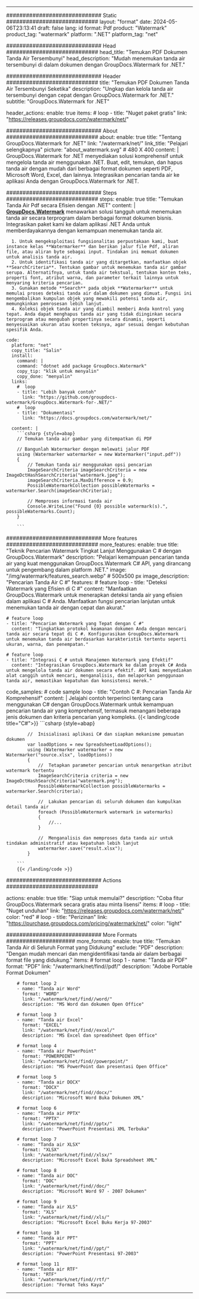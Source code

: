 
---
############################# Static ############################
layout: "format"
date:  2024-05-06T23:13:41
draft: false
lang: id
format: Pdf
product: "Watermark"
product_tag: "watermark"
platform: ".NET"
platform_tag: "net"

############################# Head ############################
head_title: "Temukan PDF Dokumen Tanda Air Tersembunyi"
head_description: "Mudah menemukan tanda air tersembunyi di dalam dokumen dengan GroupDocs.Watermark for .NET."

############################# Header ############################
title: "Temukan PDF Dokumen Tanda Air Tersembunyi Seketika" 
description: "Ungkap dan kelola tanda air tersembunyi dengan cepat dengan GroupDocs.Watermark for .NET."
subtitle: "GroupDocs.Watermark for .NET" 

header_actions:
  enable: true
  items:
    #  loop
    - title: "Nuget paket gratis"
      link: "https://releases.groupdocs.com/watermark/net/"
      
############################# About ############################
about:
    enable: true
    title: "Tentang GroupDocs.Watermark for .NET"
    link: "/watermark/net/"
    link_title: "Pelajari selengkapnya"
    picture: "about_watermark.svg" # 480 X 400
    content: |
       GroupDocs.Watermark for .NET menyediakan solusi komprehensif untuk mengelola tanda air menggunakan .NET. Buat, edit, temukan, dan hapus tanda air dengan mudah dari berbagai format dokumen seperti PDF, Microsoft Word, Excel, dan lainnya. Integrasikan pencarian tanda air ke aplikasi Anda dengan GroupDocs.Watermark for .NET.

############################# Steps ############################
steps:
    enable: true
    title: "Temukan Tanda Air Pdf secara Efisien dengan .NET"
    content: |
      **[GroupDocs.Watermark](https://products.groupdocs.com/watermark/net/)** menawarkan solusi tangguh untuk menemukan tanda air secara terprogram dalam berbagai format dokumen bisnis. Integrasikan paket kami ke dalam aplikasi .NET Anda untuk memberdayakannya dengan kemampuan menemukan tanda air.
      
      1. Untuk mengeksploitasi fungsionalitas perpustakaan kami, buat instance kelas **Watermarker** dan berikan jalur file Pdf, aliran file, atau aliran byte sebagai input. Tindakan ini memuat dokumen untuk analisis tanda air.
      2. Untuk identifikasi tanda air yang ditargetkan, manfaatkan objek **SearchCriteria**. Tentukan gambar untuk menemukan tanda air gambar serupa. Alternatifnya, untuk tanda air tekstual, tentukan konten teks, properti font, atribut warna, dan parameter terkait lainnya untuk menyaring kriteria pencarian.
      3. Gunakan metode **Search** pada objek **Watermarker** untuk memulai proses deteksi tanda air dalam dokumen yang dimuat. Fungsi ini mengembalikan kumpulan objek yang mewakili potensi tanda air, memungkinkan pemrosesan lebih lanjut.
      4. Koleksi objek tanda air yang diambil memberi Anda kontrol yang tepat. Anda dapat menghapus tanda air yang tidak diinginkan secara terprogram atau mengubah propertinya secara dinamis, seperti menyesuaikan ukuran atau konten teksnya, agar sesuai dengan kebutuhan spesifik Anda.
   
    code:
      platform: "net"
      copy_title: "Salin"
      install:
        command: |
        command: "dotnet add package GroupDocs.Watermark"
        copy_tip: "klik untuk menyalin"
        copy_done: "menyalin"
      links:
        #  loop
        - title: "Lebih banyak contoh"
          link: "https://github.com/groupdocs-watermark/GroupDocs.Watermark-for-.NET/"
        #  loop
        - title: "Dokumentasi"
          link: "https://docs.groupdocs.com/watermark/net/"
          
      content: |
        ```csharp {style=abap}
        // Temukan tanda air gambar yang ditempatkan di PDF

        // Bangunlah Watermarker dengan melewati jalur PDF
        using (Watermarker watermarker = new Watermarker("input.pdf"))
        {
            // Temukan tanda air menggunakan opsi pencarian
            ImageSearchCriteria imageSearchCriteria = new ImageDctHashSearchCriteria("watermark.jpeg");
            imageSearchCriteria.MaxDifference = 0.9;
            PossibleWatermarkCollection possibleWatermarks = watermarker.Search(imageSearchCriteria);

            // Memproses informasi tanda air
            Console.WriteLine("Found {0} possible watermark(s).", possibleWatermarks.Count);
        }
        
        ```  

############################# More features ############################
more_features:
  enable: true
  title: "Teknik Pencarian Watermark Tingkat Lanjut Menggunakan C # dengan GroupDocs.Watermark"
  description: "Pelajari kemampuan pencarian tanda air yang kuat menggunakan GroupDocs.Watermark C# API, yang dirancang untuk pengembang dalam platform .NET."
  image: "/img/watermark/features_search.webp" # 500x500 px
  image_description: "Pencarian Tanda Air C #"
  features:
    # feature loop
    - title: "Deteksi Watermark yang Efisien di C #"
      content: "Manfaatkan GroupDocs.Watermark untuk menerapkan deteksi tanda air yang efisien dalam aplikasi C # Anda. Manfaatkan fungsi pencarian lanjutan untuk menemukan tanda air dengan cepat dan akurat."

    # feature loop
    - title: "Pencarian Watermark yang Tepat dengan C #"
      content: "Tingkatkan protokol keamanan dokumen Anda dengan mencari tanda air secara tepat di C #. Konfigurasikan GroupDocs.Watermark untuk menemukan tanda air berdasarkan karakteristik tertentu seperti ukuran, warna, dan penempatan."

    # feature loop
    - title: "Integrasi C # untuk Manajemen Watermark yang Efektif"
      content: "Integrasikan GroupDocs.Watermark ke dalam proyek C# Anda untuk mengelola tanda air dokumen secara efektif. API kami menyediakan alat canggih untuk mencari, menganalisis, dan melaporkan penggunaan tanda air, memastikan kepatuhan dan konsistensi merek."
      
  code_samples:
    # code sample loop
    - title: "Contoh C #: Pencarian Tanda Air Komprehensif"
      content: |
        Jelajahi contoh terperinci tentang cara menggunakan C# dengan GroupDocs.Watermark untuk kemampuan pencarian tanda air yang komprehensif, termasuk menangani beberapa jenis dokumen dan kriteria pencarian yang kompleks.
        {{< landing/code title="C#">}}
        ```csharp {style=abap}
        
            //  Inisialisasi aplikasi C# dan siapkan mekanisme pemuatan dokumen
            var loadOptions = new SpreadsheetLoadOptions();
            using (Watermarker watermarker = new Watermarker("source.xlsx", loadOptions))
            {
                //  Tetapkan parameter pencarian untuk menargetkan atribut watermark tertentu
                ImageSearchCriteria criteria = new ImageDctHashSearchCriteria("watermark.png");
                PossibleWatermarkCollection possibleWatermarks = watermarker.Search(criteria);

                //  Lakukan pencarian di seluruh dokumen dan kumpulkan detail tanda air
                foreach (PossibleWatermark watermark in watermarks)
                {
                    //...
                }

                //  Menganalisis dan memproses data tanda air untuk tindakan administratif atau kepatuhan lebih lanjut
                watermarker.save("result.xlsx");
            }

        ```
        {{< /landing/code >}}


############################# Actions ############################

actions:
  enable: true
  title: "Siap untuk memulai?"
  description: "Coba fitur GroupDocs.Watermark secara gratis atau minta lisensi"
  items:
    #  loop
    - title: "Nuget unduhan"
      link: "https://releases.groupdocs.com/watermark/net/"
      color: "red"
        #  loop
    - title: "Perizinan"
      link: "https://purchase.groupdocs.com/pricing/watermark/net/"
      color: "light"


############################# More Formats #####################
more_formats:
    enable: true
    title: "Temukan Tanda Air di Seluruh Format yang Didukung"
    exclude: "PDF"
    description: "Dengan mudah mencari dan mengidentifikasi tanda air dalam berbagai format file yang didukung."
    items: 
        # format loop 1
        - name: "Tanda air PDF"
          format: "PDF"
          link: "/watermark/net/find//pdf/"
          description: "Adobe Portable Format Dokumen"

        # format loop 2
        - name: "Tanda air Word"
          format: "WORD"
          link: "/watermark/net/find//word/"
          description: "MS Word dan dokumen Open Office"
          
        # format loop 3
        - name: "Tanda air Excel"
          format: "EXCEL"
          link: "/watermark/net/find//excel/"
          description: "MS Excel dan spreadsheet Open Office"

        # format loop 4
        - name: "Tanda air PowerPoint"
          format: "POWERPOINT"
          link: "/watermark/net/find//powerpoint/"
          description: "MS PowerPoint dan presentasi Open Office"

        # format loop 5
        - name: "Tanda air DOCX"
          format: "DOCX"
          link: "/watermark/net/find//docx/"
          description: "Microsoft Word Buka Dokumen XML"
          
        # format loop 6
        - name: "Tanda air PPTX"
          format: "PPTX"
          link: "/watermark/net/find//pptx/"
          description: "PowerPoint Presentasi XML Terbuka"
          
        # format loop 7
        - name: "Tanda air XLSX"
          format: "XLSX"
          link: "/watermark/net/find//xlsx/"
          description: "Microsoft Excel Buka Spreadsheet XML"

        # format loop 8
        - name: "Tanda air DOC"
          format: "DOC"
          link: "/watermark/net/find//doc/"
          description: "Microsoft Word 97 - 2007 Dokumen"

        # format loop 9
        - name: "Tanda air XLS"
          format: "XLS"
          link: "/watermark/net/find//xls/"
          description: "Microsoft Excel Buku Kerja 97-2003"

        # format loop 10
        - name: "Tanda air PPT"
          format: "PPT"
          link: "/watermark/net/find//ppt/"
          description: "PowerPoint Presentasi 97-2003"

        # format loop 11
        - name: "Tanda air RTF"
          format: "RTF"
          link: "/watermark/net/find//rtf/"
          description: "Format Teks Kaya"

---